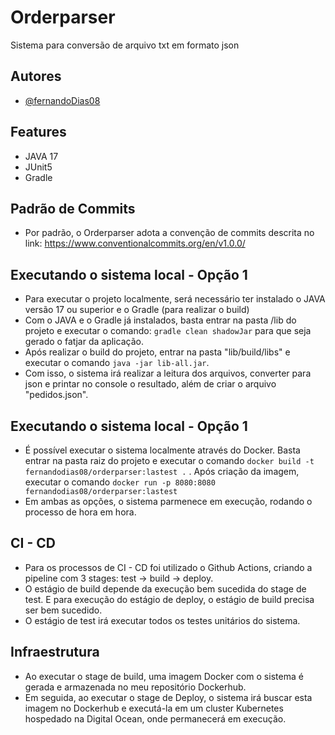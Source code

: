 # Orderparser
Sistema para conversão de arquivo txt em formato json

## Autores

- [@fernandoDias08](https://github.com/FernandoDias08)

## Features
- JAVA 17
- JUnit5
- Gradle


## Padrão de Commits
- Por padrão, o Orderparser adota a convenção de commits descrita no link:
 https://www.conventionalcommits.org/en/v1.0.0/

## Executando o sistema local - Opção 1
- Para executar o projeto localmente, será necessário ter instalado o JAVA versão 17 ou superior e o Gradle (para realizar o build)
- Com o JAVA e o Gradle já instalados, basta entrar na pasta /lib do projeto e executar o comando:
  ```gradle clean shadowJar``` para que seja gerado o fatjar da aplicação.
- Após realizar o build do projeto, entrar na pasta "lib/build/libs" e executar o comando ```java -jar lib-all.jar```.
- Com isso, o sistema irá realizar a leitura dos arquivos, converter para json e printar no console o resultado, além de criar o arquivo "pedidos.json".
  
## Executando o sistema local - Opção 1
- É possível executar o sistema localmente através do Docker. Basta entrar na pasta raiz do projeto e executar o comando ```docker build -t fernandodias08/orderparser:lastest .``` . Após criação da imagem, executar o comando ```docker run -p 8080:8080 fernandodias08/orderparser:lastest```
- Em ambas as opções, o sistema parmenece em execução, rodando o processo de hora em hora.

## CI - CD
- Para os processos de CI - CD foi utilizado o Github Actions, criando a pipeline com 3 stages: test -> build -> deploy.
- O estágio de build depende da execução bem sucedida do stage de test. E para execução do estágio de deploy, o estágio de build precisa ser bem sucedido.
- O estágio de test irá executar todos os testes unitários do sistema.

## Infraestrutura
- Ao executar o stage de build, uma imagem Docker com o sistema é gerada e armazenada no meu repositório Dockerhub.
- Em seguida, ao executar o stage de Deploy, o sistema irá buscar esta imagem no Dockerhub e executá-la em um cluster Kubernetes hospedado na Digital Ocean, onde permanecerá em execução. 
